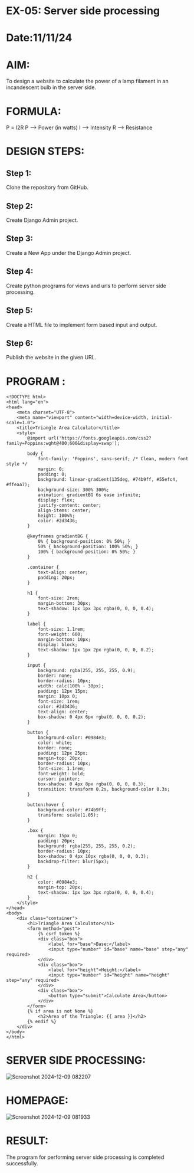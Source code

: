 # EX-05: Server side processing
# Date:11/11/24
# AIM:
To design a website to calculate the power of a lamp filament in an incandescent bulb in the server side.

# FORMULA:
P = I2R
P --> Power (in watts)
 I --> Intensity
 R --> Resistance

# DESIGN STEPS:
## Step 1:
Clone the repository from GitHub.

## Step 2:
Create Django Admin project.

## Step 3:
Create a New App under the Django Admin project.

## Step 4:
Create python programs for views and urls to perform server side processing.

## Step 5:

Create a HTML file to implement form based input and output.

## Step 6:
Publish the website in the given URL.

# PROGRAM :
~~~
<!DOCTYPE html>
<html lang="en">
<head>
    <meta charset="UTF-8">
    <meta name="viewport" content="width=device-width, initial-scale=1.0">
    <title>Triangle Area Calculator</title>
    <style>
        @import url('https://fonts.googleapis.com/css2?family=Poppins:wght@400;600&display=swap');

        body {
            font-family: 'Poppins', sans-serif; /* Clean, modern font style */
            margin: 0;
            padding: 0;
            background: linear-gradient(135deg, #74b9ff, #55efc4, #ffeaa7);
            background-size: 300% 300%;
            animation: gradientBG 6s ease infinite;
            display: flex;
            justify-content: center;
            align-items: center;
            height: 100vh;
            color: #2d3436;
        }

        @keyframes gradientBG {
            0% { background-position: 0% 50%; }
            50% { background-position: 100% 50%; }
            100% { background-position: 0% 50%; }
        }

        .container {
            text-align: center;
            padding: 20px;
        }

        h1 {
            font-size: 2rem;
            margin-bottom: 30px;
            text-shadow: 1px 1px 3px rgba(0, 0, 0, 0.4);
        }

        label {
            font-size: 1.1rem;
            font-weight: 600;
            margin-bottom: 10px;
            display: block;
            text-shadow: 1px 1px 2px rgba(0, 0, 0, 0.2);
        }

        input {
            background: rgba(255, 255, 255, 0.9);
            border: none;
            border-radius: 10px;
            width: calc(100% - 30px);
            padding: 12px 15px;
            margin: 10px 0;
            font-size: 1rem;
            color: #2d3436;
            text-align: center;
            box-shadow: 0 4px 6px rgba(0, 0, 0, 0.2);
        }

        button {
            background-color: #0984e3;
            color: white;
            border: none;
            padding: 12px 25px;
            margin-top: 20px;
            border-radius: 10px;
            font-size: 1.1rem;
            font-weight: bold;
            cursor: pointer;
            box-shadow: 0 4px 8px rgba(0, 0, 0, 0.3);
            transition: transform 0.2s, background-color 0.3s;
        }

        button:hover {
            background-color: #74b9ff;
            transform: scale(1.05);
        }

        .box {
            margin: 15px 0;
            padding: 20px;
            background: rgba(255, 255, 255, 0.2);
            border-radius: 10px;
            box-shadow: 0 4px 10px rgba(0, 0, 0, 0.3);
            backdrop-filter: blur(5px);
        }

        h2 {
            color: #0984e3;
            margin-top: 20px;
            text-shadow: 1px 1px 3px rgba(0, 0, 0, 0.4);
        }
    </style>
</head>
<body>
    <div class="container">
        <h1>Triangle Area Calculator</h1>
        <form method="post">
            {% csrf_token %}
            <div class="box">
                <label for="base">Base:</label>
                <input type="number" id="base" name="base" step="any" required>
            </div>
            <div class="box">
                <label for="height">Height:</label>
                <input type="number" id="height" name="height" step="any" required>
            </div>
            <div class="box">
                <button type="submit">Calculate Area</button>
            </div>
        </form>
        {% if area is not None %}
            <h2>Area of the Triangle: {{ area }}</h2>
        {% endif %}
    </div>
</body>
</html>
~~~
# SERVER SIDE PROCESSING:
![Screenshot 2024-12-09 082207](https://github.com/user-attachments/assets/76fc9ff4-01bb-41c6-95dd-01640dd3a7ca)

# HOMEPAGE:

![Screenshot 2024-12-09 081933](https://github.com/user-attachments/assets/bb81fbac-7d6b-4f09-ac13-abc872270ec4)

# RESULT:
The program for performing server side processing is completed successfully.
